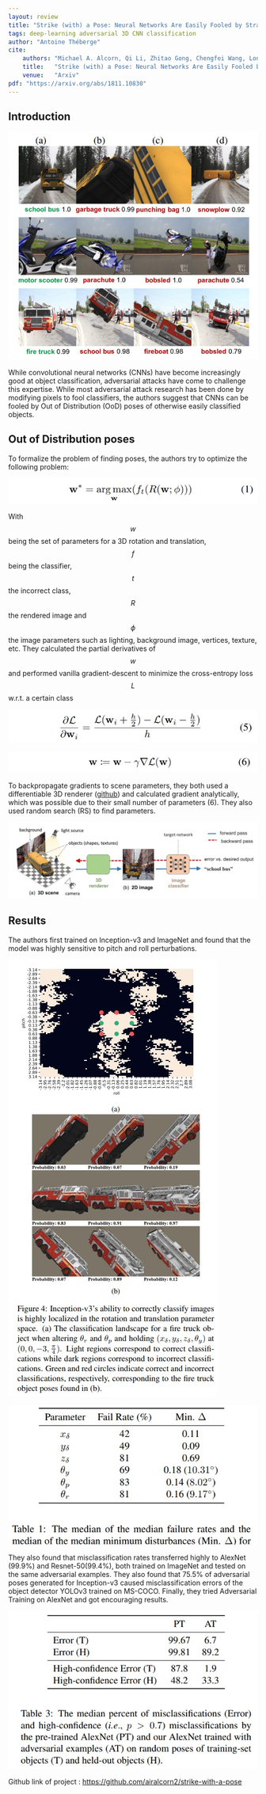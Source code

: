 ```yaml
---
layout: review
title: "Strike (with) a Pose: Neural Networks Are Easily Fooled by Strange Poses of Familiar Objects"
tags: deep-learning adversarial 3D CNN classification
author: "Antoine Théberge"
cite:
    authors: "Michael A. Alcorn, Qi Li, Zhitao Gong, Chengfei Wang, Long Mai, Wei-Shinn Ku, Anh Nguyen"
    title:   "Strike (with) a Pose: Neural Networks Are Easily Fooled by Strange Poses of Familiar Objects"
    venue:   "Arxiv"
pdf: "https://arxiv.org/abs/1811.10830"
---
```


## Introduction

![](/article/images/strike_with_a_pose/summary.jpg)

While convolutional neural networks (CNNs) have become increasingly good at object classification, adversarial attacks have come to challenge this expertise. While most adversarial attack research has been done by modifying pixels to fool classifiers, the authors suggest that CNNs can be fooled by Out of Distribution (OoD) poses of otherwise easily classified objects.  

## Out of Distribution poses

To formalize the problem of finding poses, the authors try to optimize the following problem:

![](/article/images/strike_with_a_pose/argmax.jpg)

With $$w$$ being the set of parameters for a 3D rotation and translation, $$f$$ being the classifier, $$t$$ the incorrect class, $$R$$ the rendered image and $$\phi$$ the image parameters such as lighting, background image, vertices, texture, etc. They calculated the partial derivatives of $$w$$ and performed vanilla gradient-descent to minimize the cross-entropy loss $$L$$ w.r.t. a certain class

![](/article/images/strike_with_a_pose/cross-entropy.jpg)

![](/article/images/strike_with_a_pose/vgd.jpg)

To backpropagate gradients to scene parameters, they both used a differentiable 3D renderer ([github](https://github.com/hiroharu-kato/neural_renderer)) and calculated gradient analytically, which was possible due to their small number of parameters (6). They also used random search (RS) to find parameters.

![](/article/images/strike_with_a_pose/model.jpg)

## Results

The authors first trained on Inception-v3 and ImageNet and found that the model was highly sensitive to pitch and roll perturbations.

![](/article/images/strike_with_a_pose/result.jpg)

![](/article/images/strike_with_a_pose/min.jpg)

They also found that misclassification rates transferred highly to AlexNet (99.9%) and Resnet-50(99.4%), both trained on ImageNet and tested on the same adversarial examples. They also found that 75.5%  of adversarial poses generated for Inception-v3 caused misclassification errors of the object detector YOLOv3 trained on MS-COCO. Finally, they tried Adversarial Training on AlexNet and got encouraging results.

![](/article/images/strike_with_a_pose/training.jpg)


Github link of project : https://github.com/airalcorn2/strike-with-a-pose
